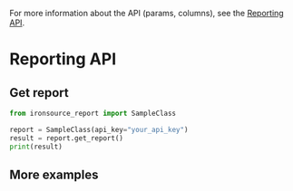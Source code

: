 For more information about the API (params, columns), see
the [Reporting API](https://google.com).

# Reporting API

## Get report

```python
from ironsource_report import SampleClass

report = SampleClass(api_key="your_api_key")
result = report.get_report()
print(result)
```

## More examples
